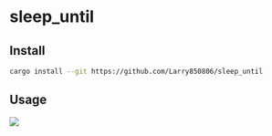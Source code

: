 # sleep_until

## Install

```sh
cargo install --git https://github.com/Larry850806/sleep_until
```

## Usage

![](https://i.imgur.com/ViPHojU.png)
